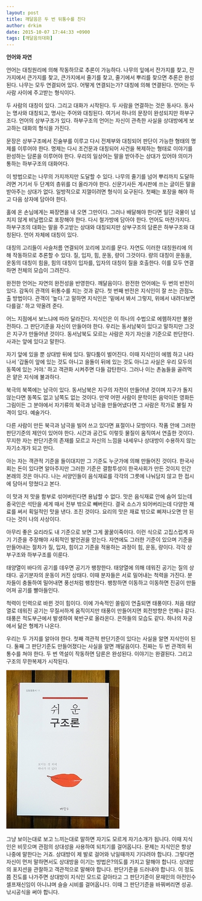 ```yaml
---
layout: post
title: 깨달음은 두 번 뒤통수를 친다
author: drkim
date: 2015-10-07 17:44:33 +0900
tags: [깨달음의대화]
---
```

**언어와 자연**

  


언어는 대칭원리에 의해 작동하므로 추론이 가능하다. 나무의 잎에서 잔가지를 찾고, 잔가지에서 큰가지를 찾고, 큰가지에서 줄기를 찾고, 줄기에서 뿌리를 찾으면 추론은 완성된다. 나무는 모두 연결되어 있다. 어떻게 연결되는가? 대칭에 의해 연결된다. 언어는 두 사람 사이에 주고받는 형식이다. 

  


두 사람의 대칭이 있다. 그리고 대화가 시작된다. 두 사람을 연결하는 것은 동사다. 동사는 명사와 대칭되고, 명사는 주어와 대칭된다. 여기서 하나의 문장이 완성되지만 하부구조다. 언어의 상부구조가 있다. 하부구조의 언어는 자신이 관측한 사실을 상대방에게 보고하는 대화의 형식을 가진다. 

  


문장은 상부구조에서 진술부를 이루고 다시 전제부와 대칭되어 판단이 가능한 형태의 명제를 이루어야 한다. 명제는 다시 조건문과 대칭되어 사건을 복제하는 형태로 이야기를 완성하는 담론을 이루어야 한다. 우리의 일상어는 말을 받아주는 상대가 있어야 의미가 통하는 하부구조의 대화어다. 

  


이 방법으로는 나무의 가지까지만 도달할 수 있다. 나무의 줄기를 넘어 뿌리까지 도달하려면 거기서 두 단계의 층위를 더 올라가야 한다. 신문기사든 게시판에 쓰는 글이든 말을 받아주는 상대가 없다. 일방적으로 지껄이려면 형식이 요구된다. 첫째는 포장을 해야 하고 다음 상자에 담아야 한다.

  


홀에 온 손님에게는 짜장면을 내 오면 그만이다. 그러나 배달해야 한다면 일단 국물이 넘치지 않게 비닐랩으로 포장해야 한다. 다시 철가방에 담아야 한다. 언어도 마찬가지다. 하부구조의 대화는 말을 주고받는 상대와 대칭되지만 상부구조의 담론은 하부구조와 대칭된다. 언어 자체에 대칭이 있다.

  


대칭의 고리들이 사슬처름 연결되어 꼬리에 꼬리를 문다. 자연도 이러한 대칭원리에 의해 작동하므로 추론할 수 있다. 질, 입자, 힘, 운동, 량이 그것이다. 량의 대칭이 운동을, 운동의 대칭이 힘을, 힘의 대칭이 입자를, 입자의 대칭이 질을 호출한다. 이를 모두 연결하면 전체의 모습이 그려진다. 

  


완전한 언어는 자연의 완전성을 반영한다. 깨달음이다. 완전한 언어에는 두 번의 반전이 있다. 감독이 관객의 뒤통수를 치는 것과 같다. 첫 번째 반전은 지식인이 잘 쓰는 관점노출 방법이다. 관객이 '높다.'고 말하면 지식인은 '밑에서 봐서 그렇지, 위에서 내려다보면 다를걸.' 하고 약올려 준다.

  


어느 지점에서 보느냐에 따라 달라진다. 지식인은 이 하나의 수법으로 에헴하지만 불완전하다. 그 판단기준을 자신이 만들어야 한다. 우리는 동서남북이 있다고 말하지만 그것은 지구가 만들어낸 것이다. 동서남북도 모르는 사람은 자기 자신을 기준으로 판단한다. 사과는 앞에 있다고 말한다. 

  


자기 앞에 있을 뿐 상대방 뒤에 있다. 말다툼이 벌어진다. 이때 지식인이 에헴 하고 나타나서 '갑돌이 앞에 있는 것도 아니고 을돌이 뒤에 있는 것도 아니고 사실은 우리 모두의 동쪽에 있는 거야.' 하고 객관화 시켜주면 다들 감탄한다. 그러나 이는 촌놈들을 골려먹은 얕은 지식에 불과하다. 

  


북극의 북쪽에는 남극이 있다. 동서남북은 지구의 자전이 만들어낸 것이며 지구가 돌지 않는다면 동쪽도 없고 남쪽도 없는 것이다. 만약 어떤 사람이 문학이든 음악이든 영화든 그림이든 그 분야에서 자기류의 북극과 남극을 만들어냈다면 그 사람은 작가로 불릴 자격이 있다. 예술가다. 

  


다른 사람이 만든 북극과 남극을 빌어 쓰고 있다면 표절이나 모방이다. 작품 안에 그러한 판단기준의 제안이 있어야 한다. 시간과 공간도 이렇듯 물질이 움직여서 연출한 것이다. 무지한 자는 판단기준의 존재를 모르고 자신의 느낌을 내세우나 상대방이 수용하지 않는 자기소개가 되고 만다. 

  


아는 자는 객관적 기준을 들이대지만 그 기준도 누군가에 의해 만들어진 것이다. 한국사회는 돈이 있다면 알아주지만 그러한 기준은 결함투성이 한국사회가 만든 것이지 인간 본래의 것은 아니다. 나는 서양인들이 음식재료를 각각의 그릇에 나눠담지 않고 한 접시에 담아서 망쳤다고 본다. 

  


이 맛과 저 맛을 함부로 섞어버린다면 용납할 수 없다. 맛은 음식재료 안에 숨어 있는데 중국인은 석탄을 세게 때서 전부 밖으로 빼버린다. 결국 소스가 되어버리는데 다양한 재료를 써서 획일적인 맛을 낸다. 조진 것이다. 요리의 맛은 재료 밖으로 삐져나오면 안 된다는 것이 나의 사상이다.

  


아무리 좋은 요리라도 내 기준으로 보면 그게 꿀꿀이죽이다. 이런 식으로 고집스럽게 자기 기준을 주장해야 사회적인 발언권을 얻는다. 자연에도 그러한 기준이 있으며 기준을 만들어내는 절차가 질, 입자, 힘이고 기준을 적용하는 과정이 힘, 운동, 량이다. 각각 상부구조와 하부구조를 이룬다. 

  


태양열이 바다의 공기를 데우면 공기가 팽창한다. 태양열에 의해 데워진 공기는 질의 상태다. 공기분자의 운동이 커진 상태다. 이때 분자들은 서로 밀어내는 척력을 가진다. 분자들이 충돌하여 밀어내면 풍선처럼 팽창한다. 팽창하면 이동하고 이동하면 진공이 만들어져 공기를 빨아들인다.

  


척력이 인력으로 바뀐 것이 힘이다. 이에 가속적인 쏠림이 연출되면 태풍이다. 처음 태양열로 데워진 공기는 무질서하게 움직이지만 태풍이 만들어지면 회전방향은 언제나 같다. 태풍은 적도부근에서 발생하여 북반구로 올라온다. 은하들의 모습도 같다. 하나의 자궁에서 닮은 형제가 나온다. 

  


우리는 두 가지를 알아야 한다. 첫째 객관적 판단기준이 있다는 사실을 알면 지식인이 된다. 둘째 그 판단기준도 만들어졌다는 사실을 알면 깨달음이다. 진짜는 두 번 관객의 뒤통수를 쳐야 한다. 두 번 역설이 작동하면 담론은 완성된다. 이야기는 완결된다. 그리고 구조의 무한복제가 시작된다. 

  



 

![](/files/attach/images/198/773/627/DSC01488.JPG) 

  


그냥 보이는대로 보고 느끼는대로 말하면 자기도 모르게 자기소개가 됩니다. 이때 지식인은 비웃으며 관점의 상대성을 사용하여 되치기를 걸어옵니다. 문제는 지식인은 항상 나중에 말한다는 거죠. 상대방이 제 발로 걸어와 낚일때까지 기다려야 합니다. 그렇다면 자신이 먼저 말하면서도 상대방을 이기는 방법은?의도를 가지고 말해야 합니다. 상대방의 포지션을 관찰하고 객관적으로 말해야 합니다. 판단기준을 드러내야 합니다. 이 정도쯤 진도를 나가주면 상대방이 지식인 모드로 갈아타고 그 판단기준이 문재인의 아전인수 셀프재신임이 아니냐며 슬슬 시비를 걸어옵니다. 이때 그 판단기준을 바꿔버리면 성공. 낚시공식을 써야 합니다.